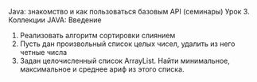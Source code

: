 ﻿Java: знакомство и как пользоваться базовым API (семинары)
Урок 3. Коллекции JAVA: Введение
1.	Реализовать алгоритм сортировки слиянием
2.	Пусть дан произвольный список целых чисел, удалить из него четные числа
3.	Задан целочисленный список ArrayList. Найти минимальное, максимальное и среднее ариф из этого списка.
